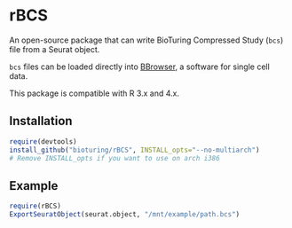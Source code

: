 # rBCS

An open-source package that can write BioTuring Compressed Study (`bcs`) file from a Seurat object.

`bcs` files can be loaded directly into [BBrowser](https://bioturing.com/bbrowser), a software for single cell data.

This package is compatible with R 3.x and 4.x.

## Installation

```r
require(devtools)
install_github("bioturing/rBCS", INSTALL_opts="--no-multiarch")
# Remove INSTALL_opts if you want to use on arch i386
```

## Example

```r
require(rBCS)
ExportSeuratObject(seurat.object, "/mnt/example/path.bcs")
```